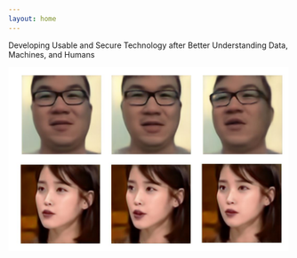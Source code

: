 ```yaml
---
layout: home
---
```



Developing Usable and Secure Technology after Better Understanding Data, Machines, and Humans

 <center><img src="img/IU.JPG" style="height:80%;"></center> 
